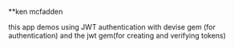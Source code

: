 **ken mcfadden

this app demos using JWT authentication with devise gem (for authentication) and the jwt gem(for creating and verifying tokens)
